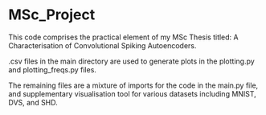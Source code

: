 # MSc_Project
 
This code comprises the practical element of my MSc Thesis titled: A Characterisation of Convolutional Spiking Autoencoders.

.csv files in the main directory are used to generate plots in the plotting.py and plotting_freqs.py files.

The remaining files are a mixture of imports for the code in the main.py file, and supplementary visualisation tool for various datasets including MNIST, DVS, and SHD.